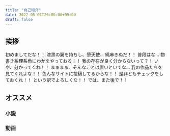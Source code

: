 ```yaml
---
title: "自己紹介"
date: 2022-05-01T20:00:00+09:00
draft: false
---
```

## 挨拶
初めましてだな！！ 漆黒の翼を持ちし、堕天使... 綿麻きぬだ！！
普段はな... 物書き系理系魚にわかをやっておる！！
我の存在が良く分からないって？！ いや、分かってくれ！！
まぁまぁ、そんなことは置いといてな... 我の作品たちを見てくれよな！！
色んなサイトに投稿してるからな！！ 是非ともチェックをしておくれ！！
という訳でよろしくな！！ では、また後で！！

## オススメ
### 小説

### 動画